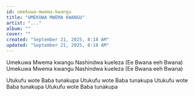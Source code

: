 ```yaml
---
id: umekuwa-mwema-kwangu
title: "UMEKUWA MWEMA KWANGU"
artist: "..."
album: ""
cover: ""
created: "September 21, 2025, 8:18 AM"
updated: "September 21, 2025, 8:18 AM"
---
```


Umekuwa Mwema kwangu
Nashindwa kueleza
(Ee Bwana eeh Bwana)
Umekuwa Mwema kwangu
Nashindwa kueleza
(Ee Bwana eeh Bwana)

Utukufu wote Baba
tunakupa
Utukufu wote Baba tunakupa
Utukufu wote Baba
tunakupa
Utukufu wote Baba tunakupa